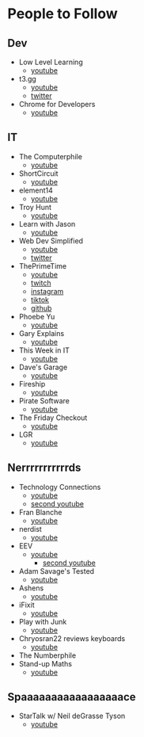 # People to Follow

## Dev

-   Low Level Learning
    -   [youtube](https://www.youtube.com/@LowLevelLearning)
-   t3.gg
    -   [youtube](https://www.youtube.com/@t3dotgg)
    -   [twitter](https://twitter.com/t3dotgg)
-   Chrome for Developers
    -   [youtube](https://www.youtube.com/@ChromeDevs)
    
## IT

-   The Computerphile
    -   [youtube](https://www.youtube.com/@Computerphile)
-   ShortCircuit
    -   [youtube](https://www.youtube.com/@ShortCircuit)
-   element14
    -   [youtube](https://www.youtube.com/@element14presents)
-   Troy Hunt
    -   [youtube](https://www.youtube.com/@troyhuntdotcom)
-   Learn with Jason
    -   [youtube](https://www.youtube.com/@learnwithjason)
-   Web Dev Simplified
    -   [youtube](https://www.youtube.com/@WebDevSimplified)
    -   [twitter](https://twitter.com/DevSimplified)
-   ThePrimeTime
    -   [youtube](https://www.youtube.com/@ThePrimeTimeagen)
    -   [twitch](https://www.twitch.tv/ThePrimeagen)
    -   [instagram](https://www.instagram.com/ThePrimeagen)
    -   [tiktok](https://www.tiktok.com/@theprimeagen)
    -   [github](https://github.com/WebDevSimplified)
-   Phoebe Yu
    -   [youtube](https://www.youtube.com/@phoebeyutbt)
-   Gary Explains
    -   [youtube](https://www.youtube.com/@GaryExplains)
-   This Week in IT
    -   [youtube](https://www.youtube.com/@ThisWeekinIT)
-   Dave's Garage
    -   [youtube](https://www.youtube.com/@DavesGarage)
-   Fireship
    -   [youtube](https://www.youtube.com/@Fireship)
-   Pirate Software
    -   [youtube](https://www.youtube.com/@PirateSoftware)
-   The Friday Checkout
    -   [youtube](https://www.youtube.com/@TheFridayCheckout)
-   LGR
    -   [youtube](https://www.youtube.com/@LGR)

## Nerrrrrrrrrrrds

-   Technology Connections
    -   [youtube](https://www.youtube.com/@TechnologyConnections)
    -   [second youtube](https://www.youtube.com/channel/UClRwC5Vc8HrB6vGx6Ti-lhA)
-   Fran Blanche
    -   [youtube](https://www.youtube.com/@FranLab)
-   nerdist
    -   [youtube](https://www.youtube.com/@Nerdist)
-   EEV
    -   [youtube](https://www.youtube.com/@EEVblog)
        -   [second youtube](https://www.youtube.com/@EEVblog2)
-   Adam Savage's Tested
    -   [youtube](https://www.youtube.com/@tested)
-   Ashens
    -   [youtube](https://www.youtube.com/@ashens)
-   iFixit
    -   [youtube](https://www.youtube.com/@iFixitYourself)
-   Play with Junk
    -   [youtube](https://www.youtube.com/@PlaywithJunk)
-   Chryosran22 reviews keyboards
    -   [youtube](https://www.youtube.com/@Chyrosran22)
-   The Numberphile
-   Stand-up Maths
    -   [youtube](https://www.youtube.com/@standupmaths)

## Spaaaaaaaaaaaaaaaaace

-   StarTalk w/ Neil deGrasse Tyson
    -   [youtube](https://www.youtube.com/@StarTalk)
